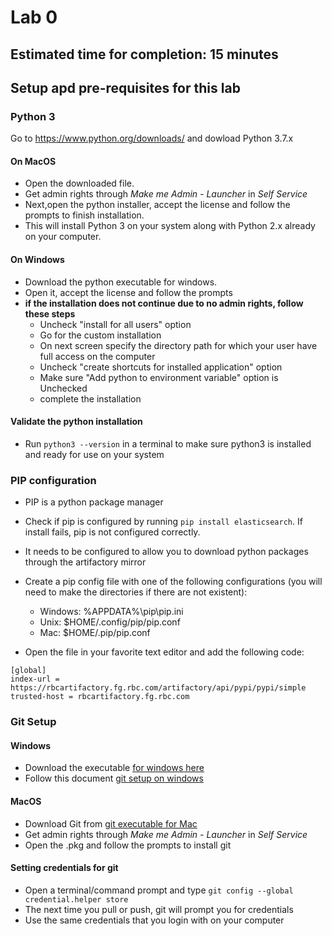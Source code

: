 # Lab 0 
## Estimated time for completion: 15 minutes

## Setup apd pre-requisites for this lab

### Python 3

Go to https://www.python.org/downloads/ and dowload Python 3.7.x

#### On MacOS
* Open the downloaded file. 
* Get admin rights through *Make me Admin - Launcher* in *Self Service*
* Next,open the python installer, accept the license and follow the prompts to finish installation. 
* This will install Python 3 on your system along with Python 2.x already on your computer.


#### On Windows
* Download the python executable for windows. 
* Open it, accept the license and follow the prompts
* **if the installation does not continue due to no admin rights, follow these steps**
    * Uncheck "install for all users" option
    * Go for the custom installation
    * On next screen specify the directory path for which your user have full access on the computer
    * Uncheck "create shortcuts for installed application" option
    * Make sure "Add python to environment variable" option is Unchecked
    * complete the installation

#### Validate the python installation
* Run `python3 --version` in a terminal to make sure python3 is installed and ready for use on your system     
        
    
### PIP configuration
* PIP is a python package manager
* Check if pip is configured by running `pip install elasticsearch`. If install fails, pip is not configured correctly.
* It needs to be configured to allow you to download python packages through the artifactory mirror
* Create a pip config file with one of the following configurations (you will need to make the directories if there are not existent):
    * Windows:   %APPDATA%\pip\pip.ini
    * Unix: $HOME/.config/pip/pip.conf
    * Mac:  $HOME/.pip/pip.conf   


* Open the file in your favorite text editor and add the following code:
```
[global]
index-url = https://rbcartifactory.fg.rbc.com/artifactory/api/pypi/pypi/simple
trusted-host = rbcartifactory.fg.rbc.com 
```   



    
    
### Git Setup

#### Windows
* Download the executable [for windows here](https://git-scm.com/download/win)
* Follow this document [git setup on windows](https://rbc-confluence.fg.rbc.com:8443/display/CPS/Installing+Git+Bash+On+Your+Local?preview=%2F38736323%2F38736322%2FInstalling+Git+Bash+On+Your+Local.docx)

#### MacOS
* Download Git from [git executable for Mac](https://git-scm.com/download/mac)
* Get admin rights through *Make me Admin - Launcher* in *Self Service*
* Open the .pkg and follow the prompts to install git

#### Setting credentials for git
* Open a terminal/command prompt and type `git config --global credential.helper store
`
* The next time you pull or push, git will prompt you for credentials
* Use the same credentials that you login with on your computer






